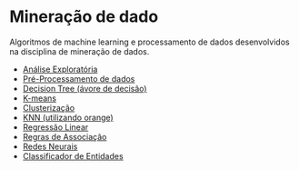 # Mineração de dado

Algoritmos de machine learning e processamento de dados desenvolvidos na disciplina de mineração de dados.

* [Análise Exploratória](https://github.com/GabrielSBotelho/Mineracao-de-dados/blob/main/0%20-%20Analise%20Explorat%C3%B3ria/Atividade-1_Mineracao_Dados.ipynb)
* [Pré-Processamento de dados](https://github.com/GabrielSBotelho/Mineracao-de-dados/blob/main/1%20-%20Pr%C3%A9-processamento/Pr%C3%A9-processamento.ipynb)
* [Decision Tree (ávore de decisão)](https://github.com/GabrielSBotelho/Mineracao-de-dados/blob/main/2%20-%20Decision%20Tree/Decision-Tree.ipynb)
* [K-means](https://github.com/GabrielSBotelho/Mineracao-de-dados/blob/main/3%20-%20Kmeans/k-Means-Digits.ipynb)
* [Clusterização](https://github.com/GabrielSBotelho/Mineracao-de-dados/blob/main/4%20-%20Clusteriza%C3%A7%C3%A3o/atividade_Clusterizacao.ipynb)
* [KNN (utilizando orange)](https://github.com/GabrielSBotelho/Mineracao-de-dados/blob/main/5%20-%20KNN%20(orange)/Atividade%20KNN%20Orange.ows)
* [Regressão Linear](https://github.com/GabrielSBotelho/Mineracao-de-dados/blob/main/6%20-%20Regress%C3%A3o%20Linear/linear_Regressions.ipynb)
* [Regras de Associação](https://github.com/GabrielSBotelho/Mineracao-de-dados/blob/main/7%20-%20Regras%20de%20Associa%C3%A7%C3%A3o/regras_Associa%C3%A7%C3%A3o.ipynb)
* [Redes Neurais](https://github.com/GabrielSBotelho/Mineracao-de-dados/blob/main/8%20-%20Redes%20neurais/Redes_Neurais.ipynb)
* [Classificador de Entidades](https://github.com/GabrielSBotelho/Mineracao-de-dados/blob/main/9%20-%20Classificador%20de%20Entidades/Classificador%20de%20Entidades.ipynb)
